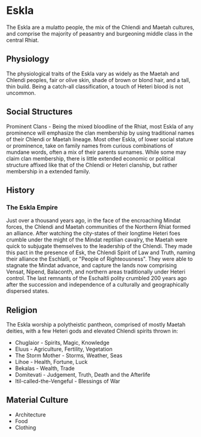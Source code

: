 # Eskla
The Eskla are a mulatto people, the mix of the Chlendi and Maetah cultures, and comprise the majority of peasantry and burgeoning middle class in the central Rhiat.

## Physiology
The physiological traits of the Eskla vary as widely as the Maetah and Chlendi peoples, fair or olive skin, shade of brown or blond hair, and a tall, thin build. Being a catch-all classification, a touch of Heteri blood is not uncommon.

## Social Structures
Prominent Clans - Being the mixed bloodline of the Rhiat, most Eskla of any prominence will emphasize the clan membership by using traditional names of their Chlendi or Maetah lineage. Most other Eskla, of lower social stature or prominence, take on family names from curious combinations of mundane words, often a mix of their parents surnames. While some may claim clan membership, there is little extended economic or political structure affixed like that of the Chlendi or Heteri clanship, but rather membership in a extended family.
##  History
### The Eskla Empire

Just over a thousand years ago, in the face of the encroaching Mindat forces, the Chlendi and Maetah communities of the Northern Rhiat formed an alliance. After watching the city-states of their longtime Heteri foes crumble under the might of the Mindat reptilian cavalry, the Maetah were quick to subjugate themselves to the leadership of the Chlendi. They made this pact in the presence of Esk, the Chlendi Spirit of Law and Truth, naming their alliance the Eschlatli, or "People of Righteousness". They were able to stagnate the Mindat advance, and capture the lands now comprising Vensat, Nipend, Balaconth, and northern areas traditionally under Heteri control. The last remnants of the Eschaltli polity crumbled 200 years ago after the succession and independence of a culturally and geographically dispersed states.

## Religion
The Eskla worship a polytheistic pantheon, comprised of mostly Maetah deities, with a few Heteri gods and elevated Chlendi spirits thrown in:

* Chuglaior - Spirits, Magic, Knowledge
* Eluus - Agriculture, Fertility, Vegetation
* The Storm Mother - Storms, Weather, Seas
* Lihoe - Health, Fortune, Luck
* Bekalas - Wealth, Trade
* Domitevati - Judgement, Truth, Death and the Afterlife
* Itil-called-the-Vengeful - Blessings of War

## Material Culture
* Architecture
* Food
* Clothing